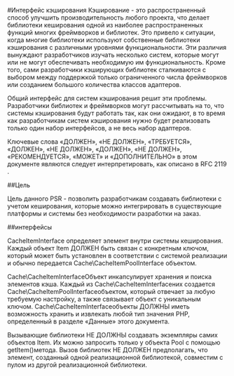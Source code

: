 #Интерфейс кэширования
Кэширование - это распространенный способ улучшить производительность любого проекта, что делает библиотеки кеширования одной из наиболее распространенных функций многих фреймворков и библиотек. Это привело к ситуации, когда многие библиотеки используют собственные библиотеки кэширования с различными уровнями функциональности. Эти различия вынуждают разработчиков изучать несколько систем, которые могут или не могут обеспечивать необходимую им функциональность. Кроме того, сами разработчики кэширующих библиотек сталкиваются с выбором между поддержкой только ограниченного числа фреймворков или созданием большого количества классов адаптеров.

Общий интерфейс для систем кэширования решит эти проблемы. Разработчики библиотек и фреймворков могут рассчитывать на то, что системы кэширования будут работать так, как они ожидают, в то время как разработчикам систем кэширования нужно будет реализовать только один набор интерфейсов, а не весь набор адаптеров.

Ключевые слова «ДОЛЖЕН», «НЕ ДОЛЖЕН», «ТРЕБУЕТСЯ», «ДОЛЖЕН», «НЕ ДОЛЖЕН», «ДОЛЖЕН», «НЕ ДОЛЖЕН», «РЕКОМЕНДУЕТСЯ», «МОЖЕТ» и «ДОПОЛНИТЕЛЬНО» в этом документе являются следует интерпретировать, как описано в RFC 2119 .

##Цель

Цель данного PSR - позволить разработчикам создавать библиотеки с учетом кеширования, которые можно интегрировать в существующие платформы и системы без необходимости разработки на заказ.

##интерфейсы

CacheItemInterface определяет элемент внутри системы кеширования. Каждый объект Item ДОЛЖЕН быть связан с конкретным ключом, который может быть установлен в соответствии с системой реализации и обычно передается Cache\CacheItemPoolInterface объектом.

Cache\CacheItemInterfaceОбъект инкапсулирует хранения и поиска элементов кэша. Каждый из Cache\CacheItemInterfaceних создается Cache\CacheItemPoolInterfaceобъектом, который отвечает за любую требуемую настройку, а также связывает объект с уникальным ключом. Cache\CacheItemInterfaceобъекты ДОЛЖНЫ иметь возможность хранить и извлекать любой тип значения PHP, определенный в разделе «Данные» этого документа.

Вызывающие библиотеки НЕ ДОЛЖНЫ создавать экземпляры самих объектов Item. Их можно запросить только у объекта Pool с помощью getItem()метода. Вызов библиотек НЕ ДОЛЖЕН предполагать, что элемент, созданный одной реализационной библиотекой, совместим с пулом из другой реализационной библиотеки.